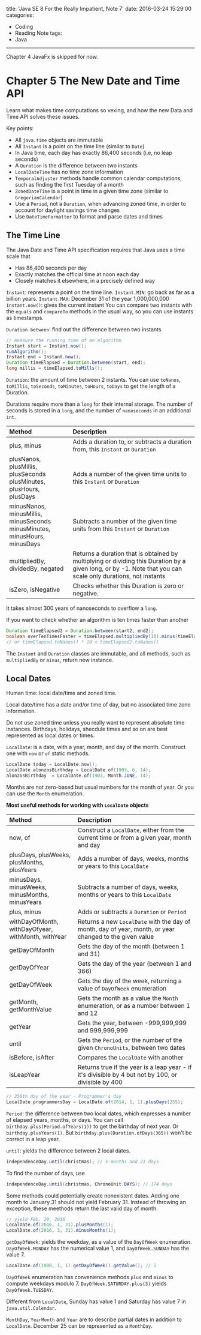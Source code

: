 title: 'Java SE 8 For the Really Impatient, Note 7'
date: 2016-03-24 15:29:00
categories:
  - Coding
  - Reading Note
tags:
  - Java
---

Chapter 4 JavaFx is skipped for now. 

# Chapter 5 The New Date and Time API

Learn what makes time computations so vexing, and how the new Data and Time API solves these issues. 

Key points:
* All `java.time` objects are immutable
* All `Instant` is a point on the time line (similar to `Date`)
* In Java time, each day has exactly 86,400 seconds (i.e, no leap seconds)
* A `Duration` is the difference between two instants
* `LocalDateTime` has no time zone information
* `TemporalAdjuster` methods handle common calendar computations, such as finding the first Tuesday of a month
* `ZonedDateTime` is a point in time in a given time zone (similar to `GregorianCalendar`)
* Use a `Period`, not a `Duration`, when advancing zoned time, in order to account for daylight savings time changes
* Use `DateTimeFormatter` to format and parse dates and times

## The Time Line

The Java Date and Time API specification requires that Java uses a time scale that 
* Has 86,400 seconds per day
* Exactly matches the official time at noon each day
* Closely matches it elsewhere, in a precisely defined way

`Instant`: represents a point on the time line.
`Instant.MIN`: go back as far as a billion years.
`Instant.MAX`: December 31 of the year 1,000,000,000
`Instant.now()`: gives the current instant
You can compare two instants with the `equals` and `compareTo` methods in the usual way, so you can use instants as timestamps. 

`Duration.between`: find out the difference between two instants
```Java
// measure the running time of an algorithm
Instant start = Instant.now();
runAlgorithm();
Instant end = Instant.now();
Duration timeElapsed = Duration.between(start, end);
long millis = timeElapsed.toMills();
```

`Duration`: the amount of time between 2 instants. 
You can use `toNanos`, `toMillis`, `toSeconds`, `toMinutes`, `toHours`, `toDays` to get the length of a Duration. 

Durations require more than a `long` for their internal storage. The number of seconds is stored in a `long`, and the number of `nanoseconds` in an additional `int`. 
</br>

| Method | Description |
| :----- | :---------- |
| plus, minus | Adds a duration to, or subtracts a duration from, this `Instant` or `Duration` |
| plusNanos, plusMillis, plusSeconds</br>plusMinutes, plusHours, plusDays | Adds a number of the given time units to this `Instant` or `Duration` |
| minusNanos, minusMillis, minusSeconds</br>minusMinutes, minusHours, minusDays | Subtracts a number of the given time units from this `Instant` or `Duration` |
| multipliedBy, dividedBy, negated | Returns a duration that is obtained by multiplying or dividing this Duration by a given long, or by -1. Note that you can scale only durations, not instants |
| isZero, isNegative | Checks whether this Duration is zero or negative. |

It takes almost 300 years of nanoseconds to overflow a `long`. 

If you want to check whether an algorithm is ten times faster than another
```Java
Duration timeElapsed2 = Duration.between(start2, end2);
boolean overTenTimesFaster = timeElapsed.multipliedBy(10).minus(timeElapsed2).isNegative();
// or timeElapsed.toNanos() * 10 < timeElapsed2.toNanos()
```

The `Instant` and `Duration` classes are immutable, and all methods, such as `multipliedBy` or `minus`, return new instance. 

## Local Dates

Human time: local date/time and zoned time. 

Local date/time has a date and/or time of day, but no associated time zone information. 

Do not use zoned time unless you really want to represent absolute time instances. Birthdays, holidays, shecdule times and so on are best represented as local dates or times. 

`LocalDate`: is a date, with a year, month, and day of the month. Construct one with `now` or `of` static methods.
```Java
LocalDate today = LocalDate.now();
LocalDate alonzosBirthday = LocalDate.of(1903, 6, 14);
alonzosBirthday  = LocalDate.of(1903, Month.JUNE, 14);
```

Months are not zero-based but usual numbers for the month of year. Or you can use the `Month` enumeration. 

**Most useful methods for working with `LocalDate` objects**
</br>

| Method | Description |
| :----- | :---------- |
| now, of | Construct a `LocalDate`, either from the current time or from a given year, month and day |
| plusDays, plusWeeks,</br>plusMonths, plusYears | Adds a number of days, weeks, months or years to this `LocalDate` |
| minusDays, minusWeeks,</br>minusMonths, minusYears | Subtracts a number of days, weeks, months or years to this `LocalDate` |
| plus, minus | Adds or subtracts a `Duration` or `Period` |
| withDayOfMonth, withDayOfyear,</br>withMonth, withYear | Returns a new `LocalDate` with the day of month, day of year, month, or year changed to the given value |
| getDayOfMonth | Gets the day of the month (between 1 and 31) |
| getDayOfYear | Gets the day of the year (between 1 and 366) |
| getDayOfWeek | Gets the day of the week, returning a value of `DayOfWeek` enumeration |
| getMonth, getMonthValue | Gets the month as a value the `Month` enumeration, or as a number between 1 and 12 |
| getYear | Gets the year, between -999,999,999 and 999,999,999 |
| until | Gets the `Period`, or the number of the given `ChronoUnits`, between two dates |
| isBefore, isAfter | Compares the `LocalDate` with another |
| isLeapYear | Returns true if the year is a leap year - if it's divisible by 4 but not by 100, or divisible by 400 |

```Java
// 256th day of the year - Programmer's day
LocalDate programmersDay = LocalDate.of(2014, 1, 1).plusDays(255);
```
`Period`: the difference between two local dates, which expresses a number of elapsed years, months, or days. You can call `birthday.plus(Period.ofYears(1))` to get the birthday of next year. Or `birthday.plusYears(1)`. But `birthday.plus(Duration.ofDays(365))` won't be correct in a leap year. 

`until`: yields the difference between 2 local dates. 
```Java
independenceDay.until(christmas); // 5 months and 21 days
```

To find the number of days, use
```Java
independenceDay.until(christmas, ChronoUnit.DAYS); // 174 days
```

Some methods could potentially create nonexistent dates. Adding one month to January 31 should not yield February 31. Instead of throwing an exception, these meethods return the last valid day of month. 
```Java
// yield Feb. 29, 2016
LocalDate.of(2016, 1, 31).plusMonths(1);
LocalDate.of(2016, 3, 31).minusMonths(1);
```

`getDayOfWeek`: yields the weekday, as a value of the `DayOfWeek` enumeration. `DayOfWeek.MONDAY` has the numerical value 1, and `DayOfWeek.SUNDAY` has the value 7.
```Java
LocalDate.of(1900, 1, 1).getDayOfWeek().getValue(); // 1
```

`DayOfWeek` enumeration has convenience methods `plus` and `minus` to compute weekdays modulo 7. `DayOfWeek.SATURDAY.plus(3)` yields `DayOfWeek.TUESDAY`. 

Different from `LocalDate`, Sunday has value 1 and Saturday has value 7 in `java.util.Calendar`.

`MonthDay`, `YearMonth` and `Year` are to describe partial dates in addition to `LocalDate`. December 25 can be represented as a `MonthDay`. 